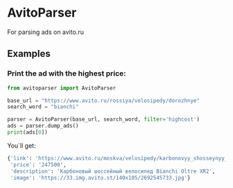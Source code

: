 # AvitoParser
For parsing ads on avito.ru

## Examples

### Print the ad with the highest price:
```python
from avitoparser import AvitoParser

base_url = "https://www.avito.ru/rossiya/velosipedy/dorozhnye"
search_word = "bianchi"

parser = AvitoParser(base_url, search_word, filter='highcost')
ads = parser.dump_ads()
print(ads[0])
```
 You`ll get:
```python
{'link': 'https://www.avito.ru/moskva/velosipedy/karbonovyy_shosseynyy_velosiped_bianchi_oltre_xr2_787297601',
 'price': '247500',
 'description': 'Карбоновый шоссейный велосипед Bianchi Oltre XR2',
 'image': 'https://33.img.avito.st/140x105/2692545733.jpg'}
```
